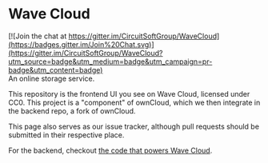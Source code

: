 # Wave Cloud

[![Join the chat at https://gitter.im/CircuitSoftGroup/WaveCloud](https://badges.gitter.im/Join%20Chat.svg)](https://gitter.im/CircuitSoftGroup/WaveCloud?utm_source=badge&utm_medium=badge&utm_campaign=pr-badge&utm_content=badge)  
An online storage service.


This repository is the frontend UI you see on Wave Cloud, licensed under CC0. This project is a "component" of ownCloud, which we then integrate in the backend repo, a fork of ownCloud.

This page also serves as our issue tracker, although pull requests should be submitted in their respective place.

For the backend, checkout [the code that powers Wave Cloud](https://github.com/CircuitSoftGroup/WaveCloudCore).
